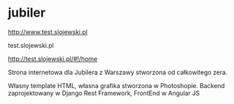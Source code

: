 # jubiler

http://www.test.slojewski.pl

test.slojewski.pl

http://test.slojewski.pl/#!/home

Strona internetowa dla Jubilera z Warszawy stworzona od całkowitego zera.

Własny template HTML, własna grafika stworzona w Photoshopie.
Backend zaprojektowany w Django Rest Framework, FrontEnd w Angular JS
